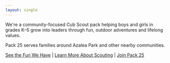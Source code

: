 ```yaml
---
layout: single
---
```

We're a community-focused Cub Scout pack helping boys and girls in grades K–5 grow into leaders through fun, outdoor adventures and lifelong values.

Pack 25 serves families around Azalea Park and other nearby communities.

[See the Fun We Have](about) | [Learn More About Scouting](program) | [Join Pack 25](join)
